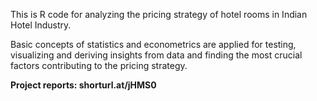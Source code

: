 This is R code for analyzing the pricing strategy of hotel rooms in Indian Hotel Industry.

Basic concepts of statistics and econometrics are applied for testing, visualizing and deriving insights from data and finding the most crucial factors contributing to the pricing strategy.

**Project reports: shorturl.at/jHMS0**
